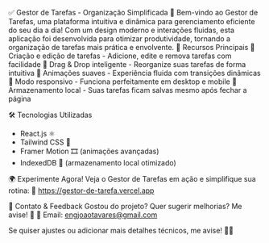 ✅ Gestor de Tarefas - Organização Simplificada 🚀
Bem-vindo ao Gestor de Tarefas, uma plataforma intuitiva e dinâmica para gerenciamento eficiente do seu dia a dia! Com um design moderno e interações fluidas, esta aplicação foi desenvolvida para otimizar produtividade, tornando a organização de tarefas mais prática e envolvente.
🎯 Recursos Principais
🔹 Criação e edição de tarefas - Adicione, edite e remova tarefas com facilidade
🔹 Drag & Drop inteligente - Reorganize suas tarefas de forma intuitiva
🔹 Animações suaves - Experiência fluida com transições dinâmicas
🔹 Modo responsivo - Funciona perfeitamente em desktop e mobile
🔹 Armazenamento local - Suas tarefas ficam salvas mesmo após fechar a página

🛠 Tecnologias Utilizadas
- React.js ⚛️
- Tailwind CSS 🎨
- Framer Motion 🎞️ (animações avançadas)
- IndexedDB 📂 (armazenamento local otimizado)
  
🌍 Experimente Agora!
Veja o Gestor de Tarefas em ação e simplifique sua rotina:
🔗 https://gestor-de-tarefa.vercel.app

📩 Contato & Feedback
Gostou do projeto? Quer sugerir melhorias? Me avise! 🚀
📧 Email: engjoaotavares@gmail.com

Se quiser ajustes ou adicionar mais detalhes técnicos, me avise! 🚀🔥
